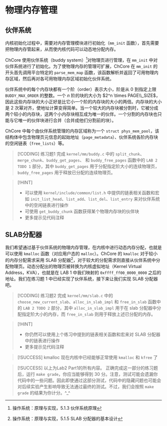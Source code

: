 # 物理内存管理

<!-- toc -->

## 伙伴系统

内核初始化过程中，需要对内存管理模块进行初始化（`mm_init` 函数），首先需要把物理内存管起来，从而使内核代码可以动态地分配内存。

ChCore 使用伙伴系统（buddy system）[^buddy]对物理页进行管理，在 `mm_init` 中对伙伴系统进行了初始化。为了使物理内存的管理可扩展，ChCore 在 `mm_init` 的开头首先调用平台特定的 `parse_mem_map` 函数，该函数解析并返回了可用物理内存区域，然后再对各可用物理内存区域初始化伙伴系统。


伙伴系统中的每个内存块都有一个阶（order）表示大小，阶是从 0 到指定上限 `BUDDY_MAX_ORDER` 的整数。一个 $n$ 阶的块的大小为 $2^n \times PAGE\\_SIZE$，因此这些内存块的大小正好是比它小一个阶的内存块的大小的两倍。内存块的大小是 2 次幂对齐，使地址计算变得简单。当一个较大的内存块被分割时，它被分成两个较小的内存块，这两个小内存块相互成为唯一的伙伴。一个分割的内存块也只能与它唯一的伙伴块进行合并（合并成他们分割前的块）。

ChCore 中每个由伙伴系统管理的内存区域称为一个 `struct phys_mem_pool`，该结构体中包含物理页元信息的起始地址（`page_metadata`）、伙伴系统各阶内存块的空闲链表（`free_lists`）等。

> [!CODING] 练习题1
> 完成 `kernel/mm/buddy.c` 中的 `split_chunk`、`merge_chunk`、`buddy_get_pages`、 和 `buddy_free_pages` 函数中的 `LAB 2 TODO 1` 部分，其中 `buddy_get_pages` 用于分配指定阶大小的连续物理页，`buddy_free_pages` 用于释放已分配的连续物理页。

> [!HINT]
>
> - 可以使用 `kernel/include/common/list.h` 中提供的链表相关函数和宏如 `init_list_head`、`list_add`、`list_del`、`list_entry` 来对伙伴系统中的空闲链表进行操作
> - 可使用 `get_buddy_chunk` 函数获得某个物理内存块的伙伴块
> - 更多提示见代码注释

## SLAB分配器

我们希望通过基于伙伴系统的物理内存管理，在内核中进行动态内存分配，也就是可以使用 `kmalloc` 函数（对应用户态的 `malloc`）。ChCore 的 `kmalloc` 对于较小的内存分配需求采用 SLAB 分配器[^slab]，对于较大的分配需求则直接从伙伴系统中分配物理页。动态分配出的物理页被转换为内核虚拟地址（Kernel Virtual Address，KVA），也就是在 LAB 1 中我们映射的 `0xffff_ff00_0000_0000` 之后的地址。我们在练习题 1 中已经实现了伙伴系统，接下来让我们实现 SLAB 分配器吧。


> [!CODING] 练习题2
> 完成 `kernel/mm/slab.c` 中的 `choose_new_current_slab`、`alloc_in_slab_impl` 和 `free_in_slab` 函数中的 `LAB 2 TODO 2` 部分，其中 `alloc_in_slab_impl` 用于在 slab 分配器中分配指定阶大小的内存，而 `free_in_slab` 则用于释放上述已分配的内存。

> [!HINT]
>
> - 你仍然可以使用上个练习中提到的链表相关函数和宏来对 SLAB 分配器中的链表进行操作
> - 更多提示见代码注释

> [!SUCCESS] kmalloc
> 现在内核中已经能够正常使用 `kmalloc` 和 `kfree` 了


> [!SUCCESS]
> 以上为Lab2 Part1的所有内容。
> 正确完成这一部分的练习题后，运行 `make grade`，你应当能够得到 30 分。注意，测试可能会遗漏你代码中的一些问题。因此即使通过这部分测试，代码中的隐藏问题也可能会对后续实验产生影响导致无法通过最终的测试。不过，我们会按照 `make grade` 的结果为你计分。^_^

[^buddy]: 操作系统：原理与实现，5.1.3 伙伴系统原理
[^slab]: 操作系统：原理与实现，5.1.5 SLAB 分配器的基本设计
